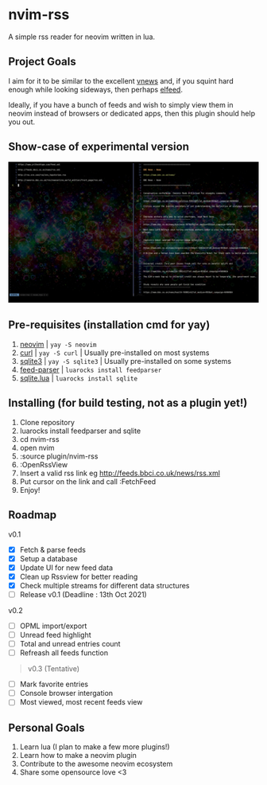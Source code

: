 # nvim-rss

A simple rss reader for neovim written in lua.

## Project Goals

I aim for it to be similar to the excellent [vnews](https://github.com/danchoi/vnews) and, if you squint hard enough while looking sideways, then perhaps [elfeed](https://github.com/skeeto/elfeed).

Ideally, if you have a bunch of feeds and wish to simply view them in neovim instead of browsers or dedicated apps, then this plugin should help you out.

## Show-case of experimental version

![nvim-rss-sample-photo](./nvim-rss-sample-photo.png)

## Pre-requisites (installation cmd for yay)

1. [neovim](https://neovim.io/) | `yay -S neovim`
2. [curl](https://curl.se/) | `yay -S curl` | Usually pre-installed on most systems
3. [sqlite3](https://sqlite.org/index.html) | `yay -S sqlite3` | Usually pre-installed on some systems
4. [feed-parser](https://github.com/slact/lua-feedparser) | `luarocks install feedparser`
5. [sqlite.lua](https://github.com/tami5/sqlite.lua) | `luarocks install sqlite`

## Installing (for build testing, not as a plugin yet!)

1. Clone repository
2. luarocks install feedparser and sqlite
3. cd nvim-rss
4. open nvim
5. :source plugin/nvim-rss
6. :OpenRssView
7. Insert a valid rss link eg http://feeds.bbci.co.uk/news/rss.xml
8. Put cursor on the link and call :FetchFeed
9. Enjoy!

## Roadmap

v0.1

- [x] Fetch & parse feeds
- [x] Setup a database
- [x] Update UI for new feed data
- [x] Clean up Rssview for better reading
- [x] Check multiple streams for different data structures
- [ ] Release v0.1 (Deadline : 13th Oct 2021)

v0.2

- [ ] OPML import/export
- [ ] Unread feed highlight
- [ ] Total and unread entries count
- [ ] Refreash all feeds function

> v0.3 (Tentative)

- [ ] Mark favorite entries
- [ ] Console browser intergation
- [ ] Most viewed, most recent feeds view

## Personal Goals

1. Learn lua (I plan to make a few more plugins!)
2. Learn how to make a neovim plugin
3. Contribute to the awesome neovim ecosystem
4. Share some opensource love <3

